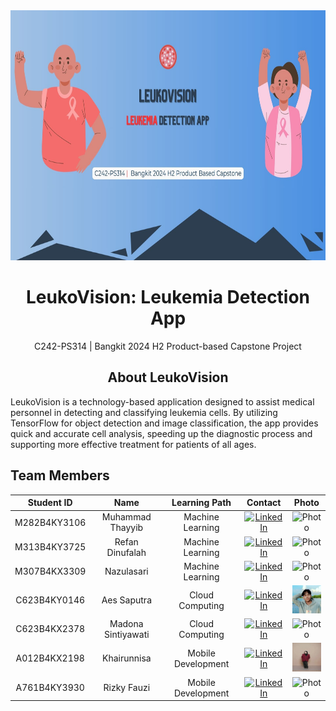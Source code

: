 <div align="center">
  <img src="https://github.com/leukovision-capstone/.github/blob/main/assets/LeukoVision.jpg?raw=true" height="400px">
</div>

<h1 align="center"> LeukoVision: Leukemia Detection App </h1>

<p align="center">
  C242-PS314 | Bangkit 2024 H2 Product-based Capstone Project
</p>

<h2 align="center"> About LeukoVision </h2>

<p>LeukoVision is a technology-based application designed to assist medical personnel in detecting and classifying leukemia cells. By utilizing TensorFlow for object detection and image classification, the app provides quick and accurate cell analysis, speeding up the diagnostic process and supporting more effective treatment for patients of all ages.</p>

## Team Members

<div align="center">

|  Student ID  |        Name        |   Learning Path    |                                                                                Contact                                                                                |                                               Photo                                                |
| :----------: | :----------------: | :----------------: | :-------------------------------------------------------------------------------------------------------------------------------------------------------------------: | :------------------------------------------------------------------------------------------------: |
| M282B4KY3106 |  Muhammad Thayyib  |  Machine Learning  |         [![LinkedIn](https://img.shields.io/badge/LinkedIn-0077B5?style=for-the-badge&logo=linkedin&logoColor=white)](https://www.linkedin.com/in/mthayyib/)          |                              ![Photo](https://via.placeholder.com/50)                              |
| M313B4KY3725 |  Refan Dinufalah   |  Machine Learning  |     [![LinkedIn](https://img.shields.io/badge/LinkedIn-0077B5?style=for-the-badge&logo=linkedin&logoColor=white)](https://www.linkedin.com/in/refandinufalah22/)      |                              ![Photo](https://via.placeholder.com/50)                              |
| M307B4KX3309 |     Nazulasari     |  Machine Learning  |        [![LinkedIn](https://img.shields.io/badge/LinkedIn-0077B5?style=for-the-badge&logo=linkedin&logoColor=white)](https://www.linkedin.com/in/nazulasari/)         |                              ![Photo](https://via.placeholder.com/50)                              |
| C623B4KY0146 |    Aes Saputra     |  Cloud Computing   |        [![LinkedIn](https://img.shields.io/badge/LinkedIn-0077B5?style=for-the-badge&logo=linkedin&logoColor=white)](https://www.linkedin.com/in/aessaputra/)         | ![Photo](https://raw.githubusercontent.com/leukovision-capstone/.github/refs/heads/main/assets/aessaputra.jpg) |
| C623B4KX2378 | Madona Sintiyawati |  Cloud Computing   | [![LinkedIn](https://img.shields.io/badge/LinkedIn-0077B5?style=for-the-badge&logo=linkedin&logoColor=white)](https://www.linkedin.com/in/madona-sintiya-0a70b0285/)  |                              ![Photo](https://via.placeholder.com/50)                              |
| A012B4KX2198 |    Khairunnisa     | Mobile Development | [![LinkedIn](https://img.shields.io/badge/LinkedIn-0077B5?style=for-the-badge&logo=linkedin&logoColor=white)](https://www.linkedin.com/in/khairunnisa-ars-768a11249/) |                              ![Photo](https://raw.githubusercontent.com/leukovision-capstone/.github/refs/heads/main/assets/khairunnisa.jpg)                              |
| A761B4KY3930 |    Rizky Fauzi     | Mobile Development |           [![LinkedIn](https://img.shields.io/badge/LinkedIn-0077B5?style=for-the-badge&logo=linkedin&logoColor=white)](https://www.linkedin.com/in/rzf0x/)           |                              ![Photo](https://via.placeholder.com/50)                              |

</div>
